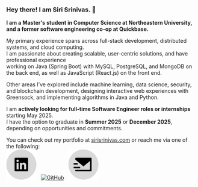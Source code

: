 ### Hey there! I am Siri Srinivas. :wave: 

**I am a Master's student in Computer Science at Northeastern University, and a former software engineering co-op at Quickbase.**

My primary experience spans across full-stack development, distributed systems, and cloud computing.  
I am passionate about creating scalable, user-centric solutions, and have professional experience  
working on Java (Spring Boot) with MySQL, PostgreSQL, and MongoDB on the back end, 
as well as JavaScript (React.js) on the front end.  

Other areas I’ve explored include machine learning, data science, security, and blockchain development, 
designing interactive web experiences with Greensock, and implementing algorithms in Java and Python.  

I am **actively looking for full-time Software Engineer roles or internships** starting May 2025.  
I have the option to graduate in **Summer 2025** or **December 2025**, depending on opportunities and commitments.  

You can check out my portfolio at [sirisrinivas.com](https://www.sirisrinivas.com/) or reach me via one of the following:  
[![LinkedIn][ic-linkedin-with-bg]][linkedin] &nbsp; [![GitHub][ic-github-with-bg]][github] &nbsp; [![Mail][ic-mail-with-bg]][mail]  

<!-- Social Icons -->
[ic-linkedin-with-bg]: https://raw.githubusercontent.com/pavanpej/pavanpej/master/icons/linkedin-with-bg.svg
[ic-github-with-bg]: https://raw.githubusercontent.com/pavanpej/pavanpej/master/icons/github-fill.svg
[ic-mail-with-bg]: https://raw.githubusercontent.com/pavanpej/pavanpej/master/icons/mail-with-bg.svg

<!-- Social Links -->
[linkedin]: https://www.linkedin.com/in/sirisrinivasa/
[github]: https://github.com/sirigowda204
[mail]: mailto:srinivas.sir@northeastern.edu
